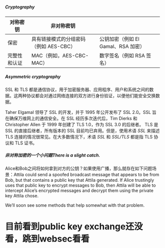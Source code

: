 ##### Cryptography

| 对称密钥     | 非对称密钥                             |                                     |
| ------------ | -------------------------------------- | ----------------------------------- |
| 保密         | 具有链接模式的分组密码（例如 AES-CBC） | 公钥加密（例如 El Gamal、RSA 加密） |
| 完整性和认证 | MAC（例如，AES-CBC-MAC）               | 数字签名（例如 RSA 签名）           |

##### Asymmetric cryptography

SSL 和 TLS 都是通信协议，用于加密服务器、应用程序、用户和系统之间的数据。这两种协议都会对通过网络连接的双方进行身份验证，以便他们能安全交换数据。

Taher Elgamal 领导了 SSL 的开发，并于 1995 年公开发布了 SSL 2.0。SSL 旨在确保万维网上的通信安全。在 SSL 经历多次迭代后，Tim Dierks 和 Christopher Allen 于 1999 年创建了 TLS 1.0，作为 SSL 3.0 的后继者。 TLS 是 SSL 的直接后继者，所有版本的 SSL 目前均已弃用。但是，使用术语 *SSL* 来描述 TLS 连接的情况很常见。在大多数情况下，术语 *SSL* 和 *SSL/TLS* 都是指 TLS 协议和 TLS 证书。

##### 非对称加密的一个小问题There is a slight catch.

Alice和Bob之间将如何拿到对方的公钥？如果使用广播，那么就存在如下问题场景：Attila could send a spoofed broadcast message that appears to be from Bob, but that contains a public key that Attila generated. If Alice trustingly uses that public key to encrypt messages to Bob, then Attila will be able to intercept Alice’s encrypted messages and decrypt them using the private key Attila chose.

We’ll soon see some methods that help somewhat with that problem.

# 目前看到public key exchange还没看，跳到websec看看